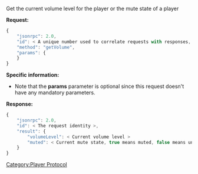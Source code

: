 Get the current volume level for the player or the mute state of a
player

**Request:**

``` javascript
{
    "jsonrpc": 2.0,
    "id": < A unique number used to correlate requests with responses, see JSON-RPC specification for more information >,
    "method": "getVolume",
    "params": {
    }
}
```

**Specific information:**

  - Note that the **params** parameter is optional since this request
    doesn't have any mandatory parameters.

**Response:**

``` javascript
{
    "jsonrpc": 2.0,
    "id": < The request identity >,
    "result": {
        "volumeLevel": < Current volume level >
        "muted": < Current mute state, true means muted, false means unmuted >
    }
}
```

[Category:Player Protocol](Category:Player_Protocol "wikilink")